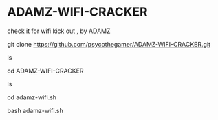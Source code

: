 # ADAMZ-WIFI-CRACKER


check it for wifi kick out , by ADAMZ


git clone https://github.com/psycothegamer/ADAMZ-WIFI-CRACKER.git


ls


cd ADAMZ-WIFI-CRACKER


ls


cd adamz-wifi.sh


bash adamz-wifi.sh
